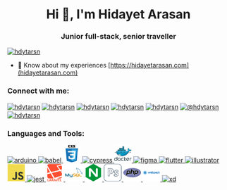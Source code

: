 <h1 align="center">Hi 👋, I'm Hidayet Arasan</h1>
<h3 align="center">Junior full-stack, senior traveller</h3>

<p align="left"> <a href="https://twitter.com/hdytarsn" target="blank"><img src="https://img.shields.io/twitter/follow/hdytarsn?logo=twitter&style=for-the-badge" alt="hdytarsn" /></a> </p>

- 📄 Know about my experiences [https://hidayetarasan.com](hidayetarasan.com)

<h3 align="left">Connect with me:</h3>
<p align="left">
<a href="https://twitter.com/hdytarsn" target="blank"><img align="center" src="https://cdn.jsdelivr.net/npm/simple-icons@3.0.1/icons/twitter.svg" alt="hdytarsn" height="30" width="40" /></a>
<a href="https://linkedin.com/in/hdytarsn" target="blank"><img align="center" src="https://cdn.jsdelivr.net/npm/simple-icons@3.0.1/icons/linkedin.svg" alt="hdytarsn" height="30" width="40" /></a>
<a href="https://fb.com/hdytarsn" target="blank"><img align="center" src="https://cdn.jsdelivr.net/npm/simple-icons@3.0.1/icons/facebook.svg" alt="hdytarsn" height="30" width="40" /></a>
<a href="https://instagram.com/hdytarsn" target="blank"><img align="center" src="https://cdn.jsdelivr.net/npm/simple-icons@3.0.1/icons/instagram.svg" alt="hdytarsn" height="30" width="40" /></a>
<a href="https://www.behance.net/hdytarsn" target="blank"><img align="center" src="https://cdn.jsdelivr.net/npm/simple-icons@3.0.1/icons/behance.svg" alt="hdytarsn" height="30" width="40" /></a>
<a href="https://medium.com/@hdytarsn" target="blank"><img align="center" src="https://cdn.jsdelivr.net/npm/simple-icons@3.0.1/icons/medium.svg" alt="@hdytarsn" height="30" width="40" /></a>
<a href="https://www.hackerrank.com/hdytarsn" target="blank"><img align="center" src="https://cdn.jsdelivr.net/npm/simple-icons@3.0.1/icons/hackerrank.svg" alt="hdytarsn" height="30" width="40" /></a>
</p>

<h3 align="left">Languages and Tools:</h3>
<p align="left"> <a href="https://www.arduino.cc/" target="_blank"> <img src="https://cdn.worldvectorlogo.com/logos/arduino-1.svg" alt="arduino" width="40" height="40"/> </a> <a href="https://babeljs.io/" target="_blank"> <img src="https://www.vectorlogo.zone/logos/babeljs/babeljs-icon.svg" alt="babel" width="40" height="40"/> </a> <a href="https://www.w3schools.com/css/" target="_blank"> <img src="https://raw.githubusercontent.com/devicons/devicon/master/icons/css3/css3-original-wordmark.svg" alt="css3" width="40" height="40"/> </a> <a href="https://www.cypress.io" target="_blank"> <img src="https://raw.githubusercontent.com/simple-icons/simple-icons/6e46ec1fc23b60c8fd0d2f2ff46db82e16dbd75f/icons/cypress.svg" alt="cypress" width="40" height="40"/> </a> <a href="https://www.docker.com/" target="_blank"> <img src="https://raw.githubusercontent.com/devicons/devicon/master/icons/docker/docker-original-wordmark.svg" alt="docker" width="40" height="40"/> </a> <a href="https://www.figma.com/" target="_blank"> <img src="https://www.vectorlogo.zone/logos/figma/figma-icon.svg" alt="figma" width="40" height="40"/> </a> <a href="https://flutter.dev" target="_blank"> <img src="https://www.vectorlogo.zone/logos/flutterio/flutterio-icon.svg" alt="flutter" width="40" height="40"/> </a> <a href="https://www.adobe.com/in/products/illustrator.html" target="_blank"> <img src="https://www.vectorlogo.zone/logos/adobe_illustrator/adobe_illustrator-icon.svg" alt="illustrator" width="40" height="40"/> </a> <a href="https://developer.mozilla.org/en-US/docs/Web/JavaScript" target="_blank"> <img src="https://raw.githubusercontent.com/devicons/devicon/master/icons/javascript/javascript-original.svg" alt="javascript" width="40" height="40"/> </a> <a href="https://jestjs.io" target="_blank"> <img src="https://www.vectorlogo.zone/logos/jestjsio/jestjsio-icon.svg" alt="jest" width="40" height="40"/> </a> <a href="https://laravel.com/" target="_blank"> <img src="https://raw.githubusercontent.com/devicons/devicon/master/icons/laravel/laravel-plain-wordmark.svg" alt="laravel" width="40" height="40"/> </a> <a href="https://www.mysql.com/" target="_blank"> <img src="https://raw.githubusercontent.com/devicons/devicon/master/icons/mysql/mysql-original-wordmark.svg" alt="mysql" width="40" height="40"/> </a> <a href="https://www.nginx.com" target="_blank"> <img src="https://raw.githubusercontent.com/devicons/devicon/master/icons/nginx/nginx-original.svg" alt="nginx" width="40" height="40"/> </a> <a href="https://www.photoshop.com/en" target="_blank"> <img src="https://raw.githubusercontent.com/devicons/devicon/master/icons/photoshop/photoshop-line.svg" alt="photoshop" width="40" height="40"/> </a> <a href="https://www.php.net" target="_blank"> <img src="https://raw.githubusercontent.com/devicons/devicon/master/icons/php/php-original.svg" alt="php" width="40" height="40"/> </a> <a href="https://webpack.js.org" target="_blank"> <img src="https://raw.githubusercontent.com/devicons/devicon/d00d0969292a6569d45b06d3f350f463a0107b0d/icons/webpack/webpack-original-wordmark.svg" alt="webpack" width="40" height="40"/> </a> <a href="https://www.adobe.com/products/xd.html" target="_blank"> <img src="https://cdn.worldvectorlogo.com/logos/adobe-xd.svg" alt="xd" width="40" height="40"/> </a> </p>
